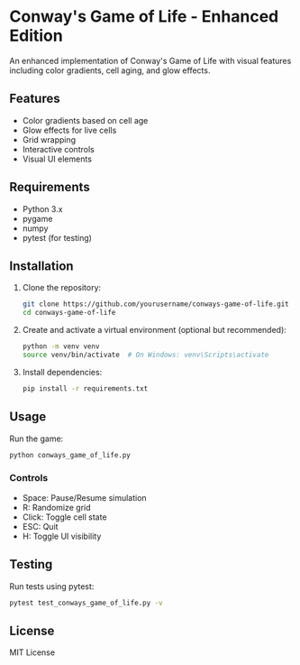 # Conway's Game of Life - Enhanced Edition

An enhanced implementation of Conway's Game of Life with visual features including color gradients, cell aging, and glow effects.

## Features

- Color gradients based on cell age
- Glow effects for live cells
- Grid wrapping
- Interactive controls
- Visual UI elements

## Requirements

- Python 3.x
- pygame
- numpy
- pytest (for testing)

## Installation

1. Clone the repository:
   ```bash
   git clone https://github.com/yourusername/conways-game-of-life.git
   cd conways-game-of-life
   ```

2. Create and activate a virtual environment (optional but recommended):
   ```bash
   python -m venv venv
   source venv/bin/activate  # On Windows: venv\Scripts\activate
   ```

3. Install dependencies:
   ```bash
   pip install -r requirements.txt
   ```

## Usage

Run the game:
```bash
python conways_game_of_life.py
```

### Controls

- Space: Pause/Resume simulation
- R: Randomize grid
- Click: Toggle cell state
- ESC: Quit
- H: Toggle UI visibility

## Testing

Run tests using pytest:
```bash
pytest test_conways_game_of_life.py -v
```

## License

MIT License